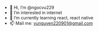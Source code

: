 - 👋 Hi, I’m @ngocvu229
- 👀 I’m interested in internet
- 🌱 I’m currently learning react, react native
- 📫 Mail me: vunguyen220901@gmail.com

